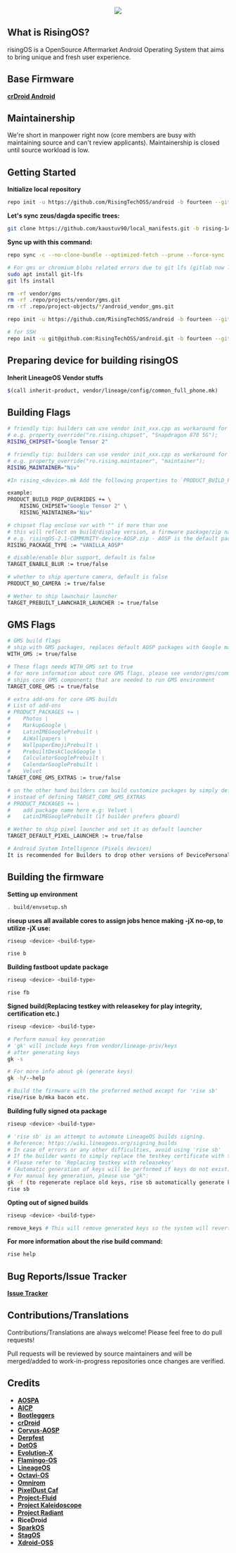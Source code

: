 <p align="center">
<img src="https://github.com/RisingTechOSS/android/blob/fourteen/risingOS_banner.png">
</p>

What is RisingOS?
---------------
risingOS is a OpenSource Aftermarket Android Operating System that aims to bring unique and fresh user experience.

Base Firmware
---------------
[**crDroid Android**](https://github.com/crdroidandroid)

Maintainership
---------------
We're short in manpower right now (core members are busy with maintaining source and can't review applicants). Maintainership is closed until source workload is low.
 
Getting Started
---------------
**Initialize local repository**
```bash
repo init -u https://github.com/RisingTechOSS/android -b fourteen --git-lfs
```



**Let's sync zeus/dagda specific trees:**
```bash
git clone https://github.com/kaustuv90/local_manifests.git -b rising-14 .repo/local_manifests
```




**Sync up with this command:**
```bash
repo sync -c --no-clone-bundle --optimized-fetch --prune --force-sync -j$(nproc --all)
```

```bash
# For gms or chromium blobs related errors due to git lfs (gitlab now limits files up to 100mb max) (credits to haggertk):
sudo apt install git-lfs
git lfs install

rm -rf vendor/gms
rm -rf .repo/projects/vendor/gms.git
rm -rf .repo/project-objects/*/android_vendor_gms.git

repo init -u https://github.com/RisingTechOSS/android -b fourteen --git-lfs

# for SSH
repo init -u git@github.com:RisingTechOSS/android.git -b fourteen --git-lfs 

```

Preparing device for building risingOS
---------------
**Inherit LineageOS Vendor stuffs**
```bash
$(call inherit-product, vendor/lineage/config/common_full_phone.mk)
```

Building Flags
---------------
```bash
# friendly tip: builders can use vendor init_xxx.cpp as workaround for spacing
# e.g. property_override("ro.rising.chipset", "Snapdragon 870 5G");
RISING_CHIPSET="Google Tensor 2"

# friendly tip: builders can use vendor init_xxx.cpp as workaround for spacing
# e.g. property_override("ro.rising.maintainer", "maintainer");
RISING_MAINTAINER="Niv"

#In rising_<device>.mk Add the following properties to `PRODUCT_BUILD_PROP_OVERRIDES`

example:
PRODUCT_BUILD_PROP_OVERRIDES += \
    RISING_CHIPSET="Google Tensor 2" \
    RISING_MAINTAINER="Niv"

# chipset flag enclose var with "" if more than one
# this will reflect on build/display version, a firmware package/zip name 
# e.g. risingOS-2.1-COMMUNITY-device-AOSP.zip - AOSP is the default package type, WITH_GMS will override the package type to PIXEL
RISING_PACKAGE_TYPE := "VANILLA_AOSP"

# disable/enable blur support, default is false
TARGET_ENABLE_BLUR := true/false

# whether to ship aperture camera, default is false
PRODUCT_NO_CAMERA := true/false

# Wether to ship lawnchair launcher
TARGET_PREBUILT_LAWNCHAIR_LAUNCHER := true/false 
```

GMS Flags
---------------
```bash
# GMS build flags
# ship with GMS packages, replaces default AOSP packages with Google manufactured packages.
WITH_GMS := true/false

# These flags needs WITH_GMS set to true
# for more information about core GMS flags, please see vendor/gms/common/common-vendor.mk
# ships core GMS components that are needed to run GMS environment
TARGET_CORE_GMS := true/false

# extra add-ons for core GMS builds
# List of add-ons
# PRODUCT_PACKAGES += \
#    Photos \
#    MarkupGoogle \
#    LatinIMEGooglePrebuilt \
#    AiWallpapers \
#    WallpaperEmojiPrebuilt \
#    PrebuiltDeskClockGoogle \
#    CalculatorGooglePrebuilt \
#    CalendarGooglePrebuilt \
#    Velvet
TARGET_CORE_GMS_EXTRAS := true/false

# on the other hand builders can build customize packages by simply defining product packages
# instead of defining TARGET_CORE_GMS_EXTRAS
# PRODUCT_PACKAGES += \
#    add package name here e.g: Velvet \
#    LatinIMEGooglePrebuilt (if builder prefers gboard)

# Wether to ship pixel launcher and set it as default launcher
TARGET_DEFAULT_PIXEL_LAUNCHER := true/false 

# Android System Intelligence (Pixels devices)
It is recommended for Builders to drop other versions of DevicePersonalization except for DevicePersonalization2020 to avoid breakages on pixel features like Live Captions/NGA etc.
```

Building the firmware
---------------
**Setting up environment**
```bash
. build/envsetup.sh
```
**riseup uses all available cores to assign jobs hence making -jX no-op, to utilize -jX use:**
```bash
riseup <device> <build-type> 
```
```bash
rise b
```

**Building fastboot update package**
```bash
riseup <device> <build-type> 
```
```bash
rise fb
```

**Signed build(Replacing testkey with releasekey for play integrity, certification etc.)**
```bash
riseup <device> <build-type> 
```
```bash
# Perform manual key generation
# 'gk' will include keys from vendor/lineage-priv/keys
# after generating keys
gk -s

# For more info about gk (generate keys)
gk -h/--help

# Build the firmware with the preferred method except for 'rise sb'
rise/rise b/mka bacon etc.
```

**Building fully signed ota package**
```bash
riseup <device> <build-type> 
```
```bash
# 'rise sb' is an attempt to automate LineageOS builds signing.
# Reference: https://wiki.lineageos.org/signing_builds
# In case of errors or any other difficulties, avoid using 'rise sb'
# If the builder wants to simply replace the testkey certificate with the releasekey
# Please refer to 'Replacing testkey with releasekey'
# (Automatic generation of keys will be performed if keys do not exist).
# For manual key generation, please use "gk":
gk -f (to regenerate replace old keys, rise sb automatically generate keys for full build signing if no keys exists)
rise sb
```

**Opting out of signed builds**
```bash
riseup <device> <build-type> 
```
```bash
remove_keys # This will remove generated keys so the system will revert back to test keys.
```

**For more information about the rise build command:**
```bash
rise help
```

Bug Reports/Issue Tracker
---------------
[**Issue Tracker**](https://github.com/RisingTechOSS/issue_tracker)

Contributions/Translations
---------------
Contributions/Translations are always welcome! Please feel free to do pull requests!

Pull requests will be reviewed by source maintainers and will be merged/added to work-in-progress repositories once changes are verified.


Credits
---------------
* [**AOSPA**](https://github.com/AOSPA)
* [**AICP**](https://github.com/AICP)
* [**Bootleggers**](https://github.com/BootleggersROM)
* [**crDroid**](https://github.com/crdroidandroid)
* [**Corvus-AOSP**](https://github.com/Corvus-R)
* [**Derpfest**](https://github.com/Derpfest-12)
* [**DotOS**](https://github.com/DotOS)
* [**Evolution-X**](https://github.com/Evolution-X)
* [**Flamingo-OS**](https://github.com/Flamingo-OS)
* [**LineageOS**](https://github.com/LineageOS)
* [**Octavi-OS**](https://github.com/Octavi-OS)
* [**Omnirom**](https://github.com/omnirom)
* [**PixelDust Caf**](https://github.com/pixeldust-project-caf)
* [**Project-Fluid**](https://github.com/Project-Fluid)
* [**Project Kaleidoscope**](https://github.com/Project-Kaleidoscope)
* [**Project Radiant**](https://github.com/ProjectRadiant)
* **RiceDroid**
* [**SparkOS**](https://github.com/Spark-Rom)
* [**StagOS**](https://github.com/StagOS)
* [**Xdroid-OSS**](https://github.com/xdroid-oss)

